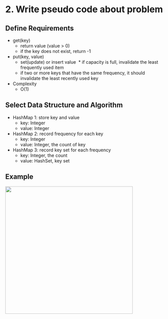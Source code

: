# 2. Write pseudo code about problem

## Define Requirements

* get(key)
  * return value (value > 0)
  * if the key does not exist, return -1
* put(key, value)
  * set(update) or insert value
  * if capacity is full, invalidate the least frequently used item
  * if two or more keys that have the same frequency, it should invalidate the least recently used key
* Complexity
  * O(1)

## Select Data Structure and Algorithm

* HashMap 1: store key and value
  * key: Integer
  * value: Integer
* HashMap 2: record frequency for each key
  * key: Integer
  * value: Integer, the count of key
* HashMap 3: record key set for each frequency
  * key: Integer, the count
  * value: HashSet, key set

## Example

<img src="https://cloud.githubusercontent.com/assets/5056158/23822590/77d6d2f8-0692-11e7-990d-1988a85157b8.jpg" width="400">



